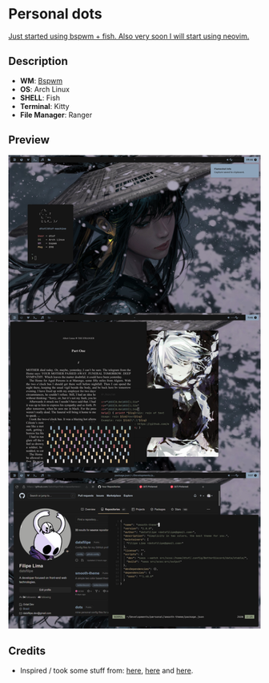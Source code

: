 # Personal dots

<span style="text-decoration: underline">Just started using bspwm + fish. Also very soon I will start using neovim.</span>

## Description

<ul align="left">
  <li><strong>WM</strong>: <a href="https://github.com/baskerville/bspwm">Bspwm</a></li>
  <li><strong>OS</strong>: Arch Linux</li>
  <li><strong>SHELL</strong>: Fish</li>
  <li><strong>Terminal</strong>: Kitty</li>
  <li><strong>File Manager</strong>: Ranger</li>
</ul>

## Preview

<div align="right">
<img width="800" src="./assets/howitlooks.png" alt="Preview"></img>
</div>

## Credits

- Inspired / took some stuff from: [here](https://www.reddit.com/r/unixporn/comments/sdfpj7/bspwm_trying_new_colorscheme/), [here](https://www.reddit.com/r/unixporn/comments/qhhbrc/bspwm_the_gardeners_love/) and [here](https://www.reddit.com/r/unixporn/comments/sak598/yabai_catppuccin_is_taking_over_and_i_love_it/).
